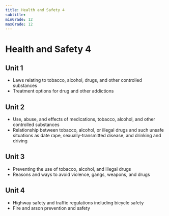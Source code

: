 ```yaml
---
title: Health and Safety 4
subtitle: 
minGrade: 12
maxGrade: 12
---
```

# Health and Safety 4


## Unit 1
* Laws relating to tobacco, alcohol, drugs, and other controlled substances
* Treatment options for drug and other addictions

## Unit 2
* Use, abuse, and effects of medications, tobacco, alcohol, and other controlled substances
* Relationship between tobacco, alcohol, or illegal drugs and such unsafe situations as date rape, sexually-transmitted disease, and drinking and driving

## Unit 3
* Preventing the use of tobacco, alcohol, and illegal drugs
* Reasons and ways to avoid violence, gangs, weapons, and drugs

## Unit 4
* Highway safety and traffic regulations including bicycle safety
* Fire and arson prevention and safety